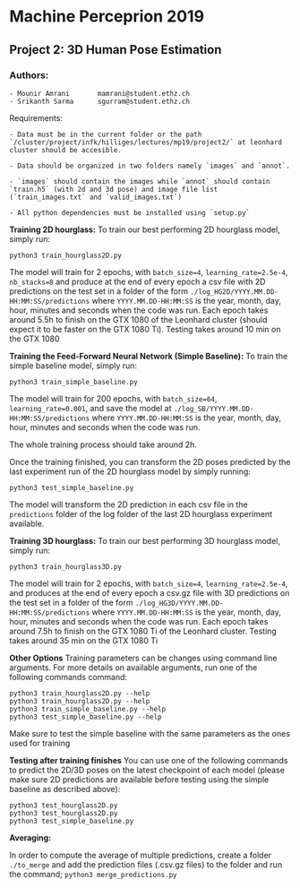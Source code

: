 # Machine Perceprion 2019
## Project 2: 3D Human Pose Estimation

### Authors:
	- Mounir Amrani       mamrani@student.ethz.ch
	- Srikanth Sarma      sgurram@student.ethz.ch

Requirements:

	- Data must be in the current folder or the path `/cluster/project/infk/hilliges/lectures/mp19/project2/` at leonhard cluster should be accesible.

	- Data should be organized in two folders namely `images` and `annot`.

	- `images` should contain the images while `annot` should contain `train.h5` (with 2d and 3d pose) and image file list (`train_images.txt` and `valid_images.txt`)

	- All python dependencies must be installed using `setup.py`

**Training 2D hourglass:**
To train our best performing 2D hourglass model, simply run:
```
python3 train_hourglass2D.py
```
The model will train for 2 epochs, with `batch_size=4`, `learning_rate=2.5e-4`, `nb_stacks=8` and produce at the end of every epoch a csv file with 2D predictions on the test set in a folder of the form `./log_HG2D/YYYY.MM.DD-HH:MM:SS/predictions` where `YYYY.MM.DD-HH:MM:SS` is the year, month, day, hour, minutes and seconds when the code was run.
Each epoch takes around 5.5h to finish on the GTX 1080 of the Leonhard cluster (should expect it to be faster on the GTX 1080 Ti).
Testing takes around 10 min on the GTX 1080

**Training the Feed-Forward Neural Network (Simple Baseline):**
To train the simple baseline model, simply run:
```
python3 train_simple_baseline.py
```
The model will train for 200 epochs, with `batch_size=64`, `learning_rate=0.001`,  and save the model at `./log_SB/YYYY.MM.DD-HH:MM:SS/predictions` where `YYYY.MM.DD-HH:MM:SS` is the year, month, day, hour, minutes and seconds when the code was run.

The whole training process should take around 2h.

Once the training finished, you can transform the 2D poses predicted by the last experiment run of the 2D hourglass model by simply running:

```
python3 test_simple_baseline.py
```
The model will transform the 2D prediction in each csv file in the `predictions` folder of the log folder of the last 2D hourglass experiment available.

**Training 3D hourglass:**
To train our best performing 3D hourglass model, simply run:
```
python3 train_hourglass3D.py
```
The model will train for 2 epochs, with `batch_size=4`, `learning_rate=2.5e-4`, and produces at the end of every epoch a csv.gz file with 3D predictions on the test set in a folder of the form `./log_HG3D/YYYY.MM.DD-HH:MM:SS/predictions` where `YYYY.MM.DD-HH:MM:SS` is the year, month, day, hour, minutes and seconds when the code was run.
Each epoch takes around 7.5h to finish on the GTX 1080 Ti of the Leonhard cluster.
Testing takes around 35 min on the GTX 1080 Ti

**Other Options**
Training parameters can be changes using command line arguments. For more details on available arguments, run one of the following commands command:
```
python3 train_hourglass2D.py --help
python3 train_hourglass2D.py --help
python3 train_simple_baseline.py --help
python3 test_simple_baseline.py --help
```
Make sure to test the simple baseline with the same parameters as the ones used for training

**Testing after training finishes**
You can use one of the following commands to predict the 2D/3D poses on the latest checkpoint of each model (please make sure 2D predictions are available before testing using the simple baseline as described above):
```
python3 test_hourglass2D.py
python3 test_hourglass2D.py
python3 test_simple_baseline.py
```

**Averaging:**

In order to compute the average of multiple predictions, create a folder `./to_merge` and add the prediction files (.csv.gz files) to the folder and run the command;
	`python3 merge_predictions.py`